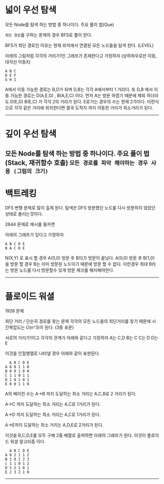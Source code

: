 
# 넓이 우선 탐색 
모든 Node를 탐색 하는 방법 중 하나이다. 주요 풀이 법(Que)

`최단 경로`를 구하는 문제의 경우 BFS로 풀이 한다.

BFS가 최단 경로인 이유는 
현재 위치에서 연결된 모든 노드들을 탐색 한다. (LEVEL)

아래의 그림처럼 각각의 거리가1인 그래프가 존재한다고 가정하자 (상하좌우로만 이동, 대각선 이동X)
~~~
A B C 
D E F
G H I
~~~

A에서 이동 가능한 경로는 B,D가 되며 D,B는 각각 A에서부터 1 거리다.
또 D,B 에서 이동 가능한 경로는 D(A,E,G) , B(A,E,C) 이다.
먼저 A는 방문 하였기 때문에 제외 하더라도 D(E,G) B(E,C) 가 각각 2의 거리가 된다. 
E로가는 경우의 수는 현재 2가이다.
이런식으로 각각 같은 거리에 위치한다면 결국 도착지 까지 이동한 거리가 최소거리가 된다.

----


# 깊이 우선 탐색
모든 Node를 탐색 하는 방법 중 하나이다. 주요 풀이 법(Stack, 재귀함수 호출)
`모든 경로를 파악 해야하는 경우 사용 (그림의 크기)`
----

# 백트레킹
DFS 변형 문제로 많이 출제 된다.
탐색은 DFS 방문했던 노드를 다시 방문하지 않았던 상태로 돌리는것이다.

2644 문제로 예시를 들자면

아래의 그래프가 있다고 가정하자
~~~
A B C D E 
B A C D E 
~~~
N(X,Y) 로 표시 할 경우 
A(0,0) 방문 후 B(0,1) 방문이 끝났다.
A(0,0) 방문 후 B(1,0) 을 방문 할 경우 B는 이미 방문된 노드이기 때문에 방문 할 수 없다. 
이런경우 최대 B라는 방문 노드를 다시 방문할수 있게 방문 체크를 해지해야한다. 

----

# 플로이드 워셜 
1926 문제 

최단 거리 / 단순히 경로를 찾는 문제 
각각의 모든 노드들의 최단거리를 찾기 때문에 
시간복잡도는 O(n^3)이 된다. (3중 포문)

서로의 거리가1이고 각각의 관계가 아래와 같다고 가정하자
A는 C,D 
B는 C
C는 D
D는 E

이것을 인접행렬로 나타낼 경우 아래와 같이 표현된다.
~~~
  A B C D E
A 0 0 1 1 0
B 0 0 1 0 0
C 1 1 0 1 1 
D 1 0 1 0 1
E 0 0 1 1 0
~~~

A의 베이컨 수는 
A->B 까지 도달하는 최소 거리는 
A,C,B로 2 거리가 된다.

A->C 까지 도달하는 최소 거리는 
A,C로 1거리가 된다.

A->D 까지 도달하는 최소 거리는 
A,C로 1거리가 된다.

A->E까지 도달하는 최소 거리는
A,D,E로 2거리가 된다.

이것을 B,C,D,E를 모두 구해 2중 배열로 출력하면 아래의 그래프가 된다.
이것이 플로이드 워셜 알고리즘 이다. 
~~~
  A B C D E
A 0 2 1 1 2 
B 2 0 1 2 3
c 1 1 0 1 2 
D 1 2 1 0 1
E 2 3 2 1 0
~~~


----
